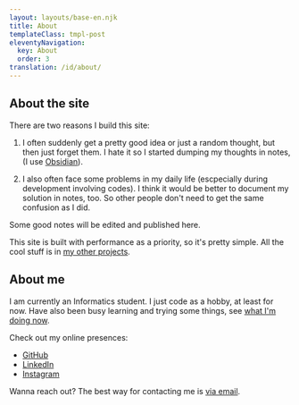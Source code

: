 ```yaml
---
layout: layouts/base-en.njk
title: About
templateClass: tmpl-post
eleventyNavigation:
  key: About
  order: 3
translation: /id/about/
---
```


## About the site

There are two reasons I build this site:

1. I often suddenly get a pretty good idea or just a random thought, but then just forget them. I hate it so I started dumping my thoughts in notes, (I use [Obsidian](https://obsidian.md)).

2. I also often face some problems in my daily life (escpecially during development involving codes). I think it would be better to document my solution in notes, too. So other people don't need to get the same confusion as I did.

Some good notes will be edited and published here.

This site is built with performance as a priority, so it's pretty simple. All the cool stuff is in [my other projects](/projects/).

## About me

I am currently an Informatics student. I just code as a hobby, at least for now. Have also been busy learning and trying some things, see [what I'm doing now](/now).

Check out my online presences:

- [GitHub](https://github.com/mufidu)
- [LinkedIn](https://linkedin.com/in/mufidu)
- [Instagram](https://instagram.com/mufidu_)

Wanna reach out? The best way for contacting me is [via email](mailto:mufidu@outlook.com).
